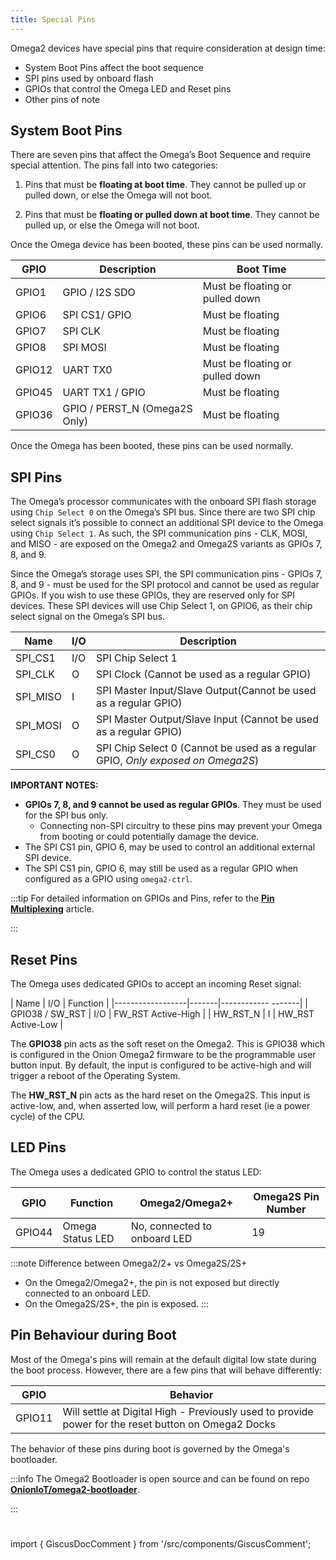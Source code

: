 ```yaml
---
title: Special Pins
---
```


Omega2 devices have special pins that require consideration at design time:
- System Boot Pins affect the boot sequence
- SPI pins used by onboard flash
- GPIOs that control the Omega LED and Reset pins
- Other pins of note

## System Boot Pins

There are seven pins that affect the Omega’s Boot Sequence and require special attention. The pins fall into two categories:

1. Pins that must be **floating at boot time**. They cannot be pulled up or pulled down, or else the Omega will not boot.

2. Pins that must be **floating or pulled down at boot time**. They cannot be pulled up, or else the Omega will not boot.

Once the Omega device has been booted, these pins can be used normally.

|    GPIO      |   Description                 |            Boot Time            |
|--------------|-------------------------------|---------------------------------|
|    GPIO1     |  GPIO / I2S SDO               | Must be floating or pulled down |
|    GPIO6     |  SPI CS1/ GPIO                | Must be floating                |
|    GPIO7     |  SPI CLK                      | Must be floating                |
|    GPIO8     |  SPI MOSI                     | Must be floating                |
|    GPIO12    |  UART TX0                     | Must be floating or pulled down |
|    GPIO45    |  UART TX1 / GPIO              | Must be floating                |
|    GPIO36    | GPIO / PERST_N (Omega2S Only) | Must be floating                |

Once the Omega has been booted, these pins can be used normally.

## SPI Pins

The Omega’s processor communicates with the onboard SPI flash storage using `Chip Select 0` on the Omega’s SPI bus. Since there are two SPI chip select signals it’s possible to connect an additional SPI device to the Omega using `Chip Select 1`. As such, the SPI communication pins - CLK, MOSI, and MISO - are exposed on the Omega2 and Omega2S variants as GPIOs 7, 8, and 9.

Since the Omega’s storage uses SPI, the SPI communication pins - GPIOs 7, 8, and 9 - must be used for the SPI protocol and cannot be used as regular GPIOs. If you wish to use these GPIOs, they are reserved only for SPI devices. These SPI devices will use Chip Select 1, on GPIO6, as their chip select signal on the Omega’s SPI bus.

|   Name     |   I/O     | Description                                                                      |
|------------|-----------|----------------------------------------------------------------------------------|
|  SPI_CS1   |   I/O     | SPI Chip Select 1                                                                |  
|  SPI_CLK   |   O       | SPI Clock (Cannot be used as a regular GPIO)                                     |
|  SPI_MISO  |   I       | SPI Master Input/Slave Output(Cannot be used as a regular GPIO)                  |
|  SPI_MOSI  |   O       | SPI Master Output/Slave Input (Cannot be used as a regular GPIO)                 | 
|  SPI_CS0   |   O       | SPI Chip Select 0 (Cannot be used as a regular GPIO, *Only exposed on Omega2S*)  | 


**IMPORTANT NOTES:**

 - **GPIOs 7, 8, and 9 cannot be used as regular GPIOs**.  They must be used for the SPI bus only.
    - Connecting non-SPI circuitry to these pins may prevent your Omega from booting or could potentially damage the device.
 - The SPI CS1 pin, GPIO 6, may be used to control an additional external SPI device.
 - The SPI CS1 pin, GPIO 6, may still be used as a regular GPIO when configured as a GPIO using `omega2-ctrl`.

:::tip
For detailed information on GPIOs and Pins, refer to the [**Pin Multiplexing**](./pin-multiplexing.md) article.

:::

## Reset Pins

The Omega uses dedicated GPIOs to accept an incoming Reset signal:

| Name             | I/O   | Function           |
|------------------|-------|------------ -------|
|  GPIO38 / SW_RST |  I/O  | FW_RST Active-High | 
|  HW_RST_N        |  I    | HW_RST Active-Low  |

The **GPIO38** pin acts as the soft reset on the Omega2. This is GPIO38 which is
configured in the Onion Omega2 firmware to be the programmable user button input. By
default, the input is configured to be active-high and will trigger a reboot of the Operating
System.

The **HW_RST_N** pin acts as the hard reset on the Omega2S. This input is active-low, and,
when asserted low, will perform a hard reset (ie a power cycle) of the CPU.

## LED Pins

The Omega uses a dedicated GPIO to control the status LED:


|  GPIO   | Function         |   Omega2/Omega2+              | Omega2S Pin Number  |
|-------- |------------------|-------------------------------|---------------------|
|  GPIO44 | Omega Status LED | No, connected to onboard LED  | 19                  | 

:::note 
Difference between Omega2/2+ vs Omega2S/2S+ 
 - On the Omega2/Omega2+, the pin is not exposed but directly connected to an onboard LED.
 - On the Omega2S/2S+, the pin is exposed.
:::

## Pin Behaviour during Boot

Most of the Omega's pins will remain at the default digital low state during the boot process. However, there are a few pins that will behave differently:

|  GPIO   |  Behavior                                                                                                | 
|---------|----------------------------------------------------------------------------------------------------------|
|  GPIO11 |     Will settle at Digital High - Previously used to provide power for the reset button on Omega2 Docks  |


The behavior of these pins during boot is governed by the Omega's bootloader.

:::info
The Omega2 Bootloader is open source and can be found on repo [**OnionIoT/omega2-bootloader**](https://github.com/OnionIoT/omega2-bootloader).

:::

<!-- comment section -->
#
import { GiscusDocComment } from '/src/components/GiscusComment';

<GiscusDocComment /> 
